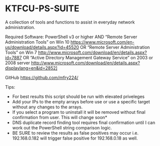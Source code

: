 # KTFCU-PS-SUITE
A collection of tools and functions to assist in everyday network administration.

Required Software:
		PowerShell v3 or higher
	AND
		“Remote Server Administration Tools” on Win 10 https://www.microsoft.com/en-us/download/details.aspx?id=45520
	OR
		“Remote Server Administration Tools” on Win 7 http://www.microsoft.com/download/en/details.aspx?id=7887
	OR
		“Active Directory Management Gateway Service” on 2003 or 2008 server http://www.microsoft.com/download/en/details.aspx?displaylang=en&id=2852]
	
GitHub
	https://github.com/mfry224/
	
Tips:
- For best results this script should be run with elevated priveleges
- Add your IPs to the empty arrays before use or use a specific target without any changes to the arrays.
- If you select a program to uninstall it will be removed without final confirmation from user. This will change soon*
- DNS duplicate record finding tool requires final confirmation until I can work out the PowerShell string comparison logic.
- BE SURE to review the results as false positives may occur i.e. 192.168.0.182 will trigger false positive for 192.168.0.18 as well.
